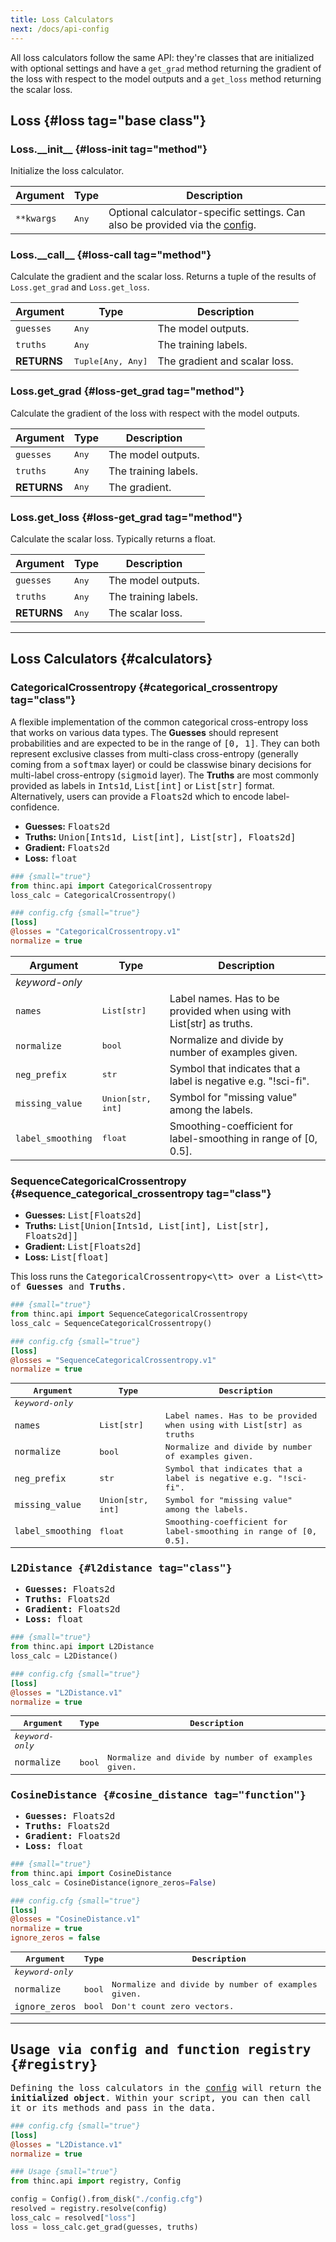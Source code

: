 ```yaml
---
title: Loss Calculators
next: /docs/api-config
---
```


All loss calculators follow the same API: they're classes that are initialized
with optional settings and have a `get_grad` method returning the gradient of
the loss with respect to the model outputs and a `get_loss` method returning the
scalar loss.

## Loss {#loss tag="base class"}

### Loss.\_\_init\_\_ {#loss-init tag="method"}

Initialize the loss calculator.

| Argument   | Type         | Description                                                                              |
| ---------- | ------------ | ---------------------------------------------------------------------------------------- |
| `**kwargs` | <tt>Any</tt> | Optional calculator-specific settings. Can also be provided via the [config](#registry). |

### Loss.\_\_call\_\_ {#loss-call tag="method"}

Calculate the gradient and the scalar loss. Returns a tuple of the results of
`Loss.get_grad` and `Loss.get_loss`.

| Argument    | Type                     | Description                   |
| ----------- | ------------------------ | ----------------------------- |
| `guesses`   | <tt>Any</tt>             | The model outputs.            |
| `truths`    | <tt>Any</tt>             | The training labels.          |
| **RETURNS** | <tt>Tuple[Any, Any]</tt> | The gradient and scalar loss. |

### Loss.get_grad {#loss-get_grad tag="method"}

Calculate the gradient of the loss with respect with the model outputs.

| Argument    | Type         | Description          |
| ----------- | ------------ | -------------------- |
| `guesses`   | <tt>Any</tt> | The model outputs.   |
| `truths`    | <tt>Any</tt> | The training labels. |
| **RETURNS** | <tt>Any</tt> | The gradient.        |

### Loss.get_loss {#loss-get_grad tag="method"}

Calculate the scalar loss. Typically returns a float.

| Argument    | Type         | Description          |
| ----------- | ------------ | -------------------- |
| `guesses`   | <tt>Any</tt> | The model outputs.   |
| `truths`    | <tt>Any</tt> | The training labels. |
| **RETURNS** | <tt>Any</tt> | The scalar loss.     |

---

## Loss Calculators {#calculators}

### CategoricalCrossentropy {#categorical_crossentropy tag="class"}

<inline-list>

A flexible implementation of the common categorical cross-entropy loss that
works on various data types. The **Guesses** should represent probabilities and
are expected to be in the range of <tt>[0, 1]</tt>. They can both represent
exclusive classes from multi-class cross-entropy (generally coming from a
<tt>softmax</tt> layer) or could be classwise binary decisions for multi-label
cross-entropy (<tt>sigmoid</tt> layer). The **Truths** are most commonly
provided as labels in <tt>Ints1d</tt>, <tt>List[int]</tt> or <tt>List[str]</tt>
format. Alternatively, users can provide a <tt>Floats2d</tt> which to encode
label-confidence.

- **Guesses:** <tt>Floats2d</tt>
- **Truths:** <tt>Union[Ints1d, List[int], List[str], Floats2d]</tt>
- **Gradient:** <tt>Floats2d</tt>
- **Loss:** <tt>float</tt>

</inline-list>

<grid>

```python
### {small="true"}
from thinc.api import CategoricalCrossentropy
loss_calc = CategoricalCrossentropy()
```

```ini
### config.cfg {small="true"}
[loss]
@losses = "CategoricalCrossentropy.v1"
normalize = true
```

</grid>

| Argument          | Type                     |  Description                                                        |
| ----------------- | ------------------------ | ------------------------------------------------------------------- |
| _keyword-only_    |                          |                                                                     |
| `names`           | <tt>List[str]</tt>       | Label names. Has to be provided when using with List[str] as truths. |
| `normalize`       | <tt>bool</tt>            | Normalize and divide by number of examples given.                   |
| `neg_prefix`      | <tt>str</tt>             | Symbol that indicates that a label is negative e.g. "!sci-fi".      |
| `missing_value`   | <tt>Union[str, int]</tt> | Symbol for "missing value" among the labels.                        |
| `label_smoothing` | <tt>float</tt>           | Smoothing-coefficient for label-smoothing in range of [0, 0.5].     |

### SequenceCategoricalCrossentropy {#sequence_categorical_crossentropy tag="class"}

<inline-list>

- **Guesses:** <tt>List[Floats2d]</tt>
- **Truths:** <tt>List[Union[Ints1d, List[int], List[str], Floats2d]]</tt>
- **Gradient:** <tt>List[Floats2d]</tt>
- **Loss:** <tt>List[float]</tt>

</inline-list>

This loss runs the <tt>CategoricalCrossentropy<\tt> over a <tt>List<\tt> of
**Guesses** and **Truths**.

<grid>

```python
### {small="true"}
from thinc.api import SequenceCategoricalCrossentropy
loss_calc = SequenceCategoricalCrossentropy()
```

```ini
### config.cfg {small="true"}
[loss]
@losses = "SequenceCategoricalCrossentropy.v1"
normalize = true
```

</grid>

| Argument          | Type                     |  Description                                                        |
| ----------------- | ------------------------ | ------------------------------------------------------------------- |
| _keyword-only_    |                          |                                                                     |
| `names`           | <tt>List[str]</tt>       | Label names. Has to be provided when using with List[str] as truths |
| `normalize`       | <tt>bool</tt>            | Normalize and divide by number of examples given.                   |
| `neg_prefix`      | <tt>str</tt>             | Symbol that indicates that a label is negative e.g. "!sci-fi".      |
| `missing_value`   | <tt>Union[str, int]</tt> | Symbol for "missing value" among the labels.                        |
| `label_smoothing` | <tt>float</tt>           | Smoothing-coefficient for label-smoothing in range of [0, 0.5].     |

### L2Distance {#l2distance tag="class"}

<inline-list>

- **Guesses:** <tt>Floats2d</tt>
- **Truths:** <tt>Floats2d</tt>
- **Gradient:** <tt>Floats2d</tt>
- **Loss:** <tt>float</tt>

</inline-list>

<grid>

```python
### {small="true"}
from thinc.api import L2Distance
loss_calc = L2Distance()
```

```ini
### config.cfg {small="true"}
[loss]
@losses = "L2Distance.v1"
normalize = true
```

</grid>

| Argument       | Type          |  Description                                      |
| -------------- | ------------- | ------------------------------------------------- |
| _keyword-only_ |               |                                                   |
| `normalize`    | <tt>bool</tt> | Normalize and divide by number of examples given. |

### CosineDistance {#cosine_distance tag="function"}

<inline-list>

- **Guesses:** <tt>Floats2d</tt>
- **Truths:** <tt>Floats2d</tt>
- **Gradient:** <tt>Floats2d</tt>
- **Loss:** <tt>float</tt>

</inline-list>

<grid>

```python
### {small="true"}
from thinc.api import CosineDistance
loss_calc = CosineDistance(ignore_zeros=False)
```

```ini
### config.cfg {small="true"}
[loss]
@losses = "CosineDistance.v1"
normalize = true
ignore_zeros = false
```

</grid>

| Argument       | Type          |  Description                                      |
| -------------- | ------------- | ------------------------------------------------- |
| _keyword-only_ |               |                                                   |
| `normalize`    | <tt>bool</tt> | Normalize and divide by number of examples given. |
| `ignore_zeros` | <tt>bool</tt> | Don't count zero vectors.                         |

---

## Usage via config and function registry {#registry}

Defining the loss calculators in the [config](/docs/usage-config) will return
the **initialized object**. Within your script, you can then call it or its
methods and pass in the data.

<grid>

```ini
### config.cfg {small="true"}
[loss]
@losses = "L2Distance.v1"
normalize = true
```

```python
### Usage {small="true"}
from thinc.api import registry, Config

config = Config().from_disk("./config.cfg")
resolved = registry.resolve(config)
loss_calc = resolved["loss"]
loss = loss_calc.get_grad(guesses, truths)
```

</grid>
